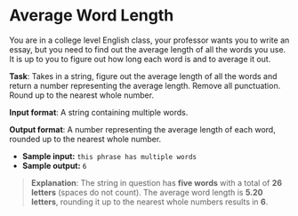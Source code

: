 # Average Word Length

You are in a college level English class, your professor wants you to write an essay, but you need to find out the average length of all the words you use. It is up to you to figure out how long each word is and to average it out. 
 
**Task**: Takes in a string, figure out the average length of all the words and return a number representing the average length. Remove all punctuation. Round up to the nearest whole number. 
 
**Input format**: A string containing multiple words. 
 
**Output format**: A number representing the average length of each word, rounded up to the nearest whole number. 
 
- **Sample input:** `this phrase has multiple words `
- **Sample output:** `6`

>**Explanation**: The string in question has **five words** with a total of **26 letters** (spaces do not count). The average word length is **5.20 letters**, rounding it up to the nearest whole numbers results in **6**.